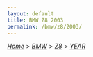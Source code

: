 ```yaml
---
layout: default
title: BMW Z8 2003
permalink: /bmw/z8/2003/
---
```

[*Home*](/) > [*BMW*](/bmw/) > [*Z8*](/bmw/z8/) > [*YEAR*](/bmw/z8/year/)
